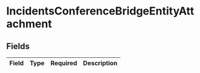 # IncidentsConferenceBridgeEntityAttachment


## Fields

| Field       | Type        | Required    | Description |
| ----------- | ----------- | ----------- | ----------- |